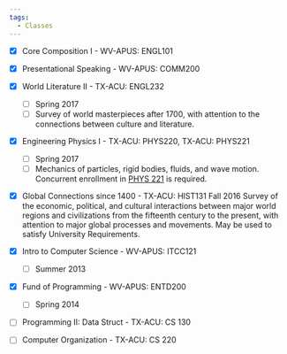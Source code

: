 ```yaml
---
tags:
  - Classes
---
```



- [x] Core Composition I - WV-APUS: ENGL101
- [x] Presentational Speaking - WV-APUS: COMM200

- [x] World Literature II - TX-ACU: ENGL232
	- [ ] Spring 2017
	- [ ] Survey of world masterpieces after 1700, with attention to the connections between culture and literature.
- [x] Engineering Physics I - TX-ACU: PHYS220, TX-ACU: PHYS221
	- [ ] Spring 2017
	- [ ] Mechanics of particles, rigid bodies, fluids, and wave motion. Concurrent enrollment in [PHYS 221](https://catalog.acu.edu/search_advanced.php?cur_cat_oid=2&search_database=Search&search_db=Search&cpage=1&ecpage=1&ppage=1&spage=1&tpage=1&location=33&filter%5Bkeyword%5D=PHYS220#tt9336) is required.
- [x] Global Connections since 1400 - TX-ACU: HIST131
		Fall 2016
		Survey of the economic, political, and cultural interactions between major world regions and civilizations from the fifteenth century to the present, with attention to major global processes and movements. May be used to satisfy University Requirements.


- [x] Intro to Computer Science - WV-APUS: ITCC121
	- [ ] Summer 2013
- [x] Fund of Programming - WV-APUS: ENTD200
	- [ ] Spring 2014
- [ ] Programming II: Data Struct - TX-ACU: CS 130
- [ ] Computer Organization - TX-ACU: CS 220